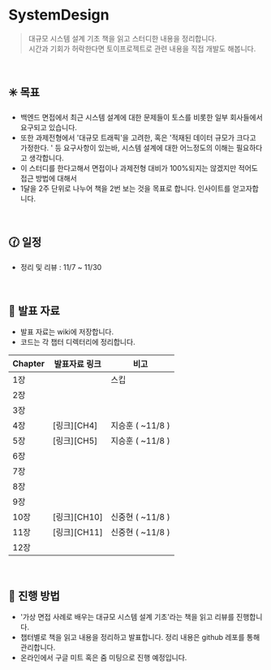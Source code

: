 # SystemDesign
> 대규모 시스템 설계 기초 책을 읽고 스터디한 내용을 정리합니다.  
> 시간과 기회가 허락한다면 토이프로젝트로 관련 내용을 직접 개발도 해봅니다.

<br/>

## :eight_spoked_asterisk:  목표
- 백엔드 면접에서 최근 시스템 설계에 대한 문제들이 토스를 비롯한 일부 회사들에서 요구되고 있습니다.
- 또한 과제전형에서 '대규모 트래픽'을 고려한, 혹은 '적재된 데이터 규모가 크다고 가정한다. ' 등 요구사항이 있는바, 시스템 설계에 대한 어느정도의 이해는 필요하다고 생각합니다.
- 이 스터디를 한다고해서 면접이나 과제전형 대비가 100%되지는 않겠지만 적어도 접근 방법에 대해서 
- 1달을 2주 단위로 나누어 책을 2번 보는 것을 목표로 합니다. 인사이트를 얻고자합니다.

<br/>


## :clock130: 일정
- 정리 및 리뷰 : 11/7 ~ 11/30


<br/>

## :link: 발표 자료
- 발표 자료는 wiki에 저장합니다.
- 코드는 각 챕터 디렉터리에 정리합니다.

| Chapter | 발표자료 링크 | 비고 |
| ----- | ----- | ----- |
| 1장 |  | 스킵 |
| 2장 | |  |
| 3장 | |  |
| 4장 | [링크][CH4] | 지승훈 ( ~11/8 ) |
| 5장 | [링크][CH5]| 지승훈 ( ~11/8 ) |
| 6장 | |  |
| 7장 | |  |
| 8장 | |  |
| 9장 | |  |
| 10장 | [링크][CH10]| 신중현 ( ~11/8 ) |
| 11장 | [링크][CH11] | 신중현 ( ~11/8 ) |
| 12장 | | |



<br/>

## :beginner: 진행 방법
- '가상 면접 사례로 배우는 대규모 시스템 설계 기초'라는 책을 읽고 리뷰를 진행합니다.
- 챕터별로 책을 읽고 내용을 정리하고 발표합니다. 정리 내용은 github 레포를 통해 관리합니다.
- 온라인에서 구글 미트 혹은 줌 미팅으로 진행 예정입니다.


<br/>


[//]: # (These are reference links used in the body of this note and get stripped out when the markdown processor does its job. There is no need to format nicely because it shouldn't be seen. Thanks SO - http://stackoverflow.com/questions/4823468/store-comments-in-markdown-syntax)
   [CH2]: <>
